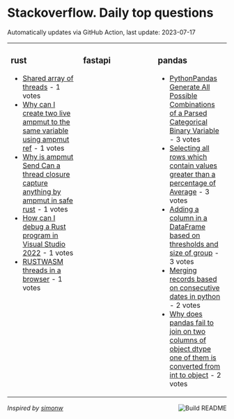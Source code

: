 # Stackoverflow. Daily top questions 

Automatically updates via GitHub Action, last update: <!-- date starts -->2023-07-17<!-- date ends -->


<table><tr><td valign="top" width="33%">

### rust
<!-- rust starts -->
* [Shared array of threads](https://stackoverflow.com/questions/76699100/shared-array-of-threads) - 1 votes
* [Why can I create two live ampmut to the same variable using ampmut ref](https://stackoverflow.com/questions/76707918/why-can-i-create-two-live-mut-to-the-same-variable-using-mut-ref) - 1 votes
* [Why is ampmut Send Can a thread closure capture anything by ampmut in safe rust](https://stackoverflow.com/questions/76706994/why-is-mut-send-can-a-thread-closure-capture-anything-by-mut-in-safe-rust) - 1 votes
* [How can I debug a Rust program in Visual Studio 2022](https://stackoverflow.com/questions/76699745/how-can-i-debug-a-rust-program-in-visual-studio-2022) - 1 votes
* [RUSTWASM threads in a browser](https://stackoverflow.com/questions/76707845/rust-wasm-threads-in-a-browser) - 1 votes
<!-- rust ends -->
</td><td valign="top" width="34%">


### fastapi
<!-- fastapi starts -->

<!-- fastapi ends -->
</td><td valign="top" width="34%">


### pandas
<!-- pandas starts -->
* [PythonPandas  Generate All Possible Combinations of a Parsed Categorical Binary Variable](https://stackoverflow.com/questions/76700107/python-pandas-generate-all-possible-combinations-of-a-parsed-categorical-bina) - 3 votes
* [Selecting all rows which contain values greater than a percentage of Average](https://stackoverflow.com/questions/76703126/selecting-all-rows-which-contain-values-greater-than-a-percentage-of-average) - 3 votes
* [Adding a column in a DataFrame based on thresholds and size of group](https://stackoverflow.com/questions/76700089/adding-a-column-in-a-dataframe-based-on-thresholds-and-size-of-group) - 3 votes
* [Merging records based on consecutive dates in python](https://stackoverflow.com/questions/76704752/merging-records-based-on-consecutive-dates-in-python) - 2 votes
* [Why does pandas fail to join on two columns of object dtype one of them is converted from int to object](https://stackoverflow.com/questions/76702772/why-does-pandas-fail-to-join-on-two-columns-of-object-dtype-one-of-them-is-conv) - 2 votes
<!-- pandas ends -->
</td></tr></table>

<a href="https://github.com/hp0404/hp0404/actions"><img src="https://github.com/hp0404/hp0404/workflows/Build%20README/badge.svg" align="right" alt="Build README"></a> <p>*Inspired by  [simonw](https://github.com/simonw/simonw)*</p>
